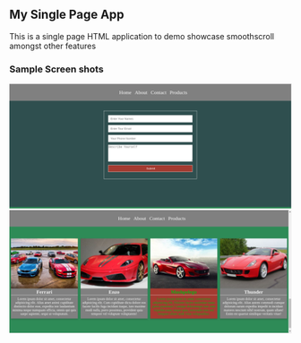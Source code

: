 <h2>My Single Page App</h2>
<p>This is a single page HTML application to demo showcase smoothscroll amongst other features</p>
<h3>Sample Screen shots</h3>
<img src="images/screen-1.png"/>
<img src="images/screen-2.png"/>
